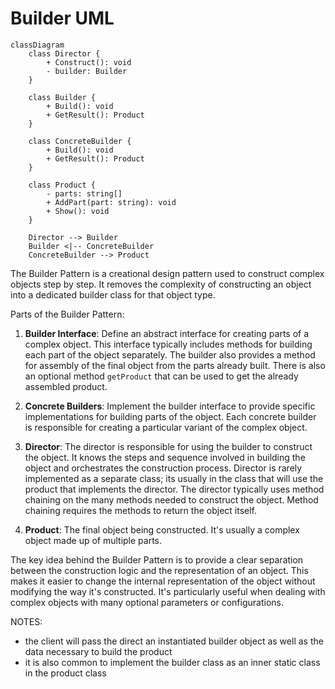 # Builder UML

```mermaid
classDiagram
    class Director {
        + Construct(): void
        - builder: Builder
    }

    class Builder {
        + Build(): void
        + GetResult(): Product
    }

    class ConcreteBuilder {
        + Build(): void
        + GetResult(): Product
    }

    class Product {
        - parts: string[]
        + AddPart(part: string): void
        + Show(): void
    }

    Director --> Builder
    Builder <|-- ConcreteBuilder
    ConcreteBuilder --> Product
```
The Builder Pattern is a creational design pattern used to construct complex objects step by step. 
It removes the complexity of constructing an object into a dedicated builder class for that object type.

Parts of the Builder Pattern:

1. **Builder Interface**: Define an abstract interface for creating parts of a complex object. This interface typically 
includes methods for building each part of the object separately. The builder also provides a method for assembly of the 
final object from the parts already built. There is also an optional method `getProduct` that can be used to get the
already assembled product.

2. **Concrete Builders**: Implement the builder interface to provide specific implementations for building parts of the 
object. Each concrete builder is responsible for creating a particular variant of the complex object.

3. **Director**: The director is responsible for using the builder to construct the object. It knows the steps and 
sequence involved in building the object and orchestrates the construction process. Director is rarely implemented as 
a separate class; its usually in the class that will use the product that implements the director. The director
typically uses method chaining on the many methods needed to construct the object. Method chaining requires the methods 
to return the object itself.

4. **Product**: The final object being constructed. It's usually a complex object made up of multiple parts.

The key idea behind the Builder Pattern is to provide a clear separation between the construction logic and the 
representation of an object. This makes it easier to change the internal representation of the object without 
modifying the way it's constructed. It's particularly useful when dealing with complex objects with many optional 
parameters or configurations.

NOTES:
- the client will pass the direct an instantiated builder object as well as the data necessary to build the product
- it is also common to implement the builder class as an inner static class in the product class
